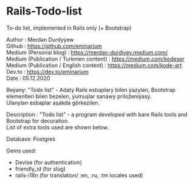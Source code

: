 # Rails-Todo-list
To-do list, implemented in Rails only (+ Bootstrap)

Author : Merdan Durdyýew  
Github : https://github.com/eminarium  
Medium (Personal blog) : https://merdan-durdiyev.medium.com/  
Medium (Publication / Turkmen content) : https://medium.com/kodeser  
Medium (Publication / English content) : https://medium.com/kode-art 
Dev.to : https://dev.to/eminarium  
Date : 05.12.2020  
  
Beýany: "Todo list" - Adaty Rails esbaplary bilen ýazylan, Bootstrap    
elementleri bilen bezelen, ýumuşlar sanawy priloženiýasy.    
Ulanylan esbaplar aşakda görkezilen.  
  
Description : "Todo list" - a program developed with bare Rails tools and  
Bootstrap for decoration.  
List of extra tools used are shown below.  
  
    
Database: Postgres  

Gems used:  
- Devise (for authentication)  
- friendly_id (for slug)  
- rails-i18n (for translation/ :en, :ru, :tm locales used)  


